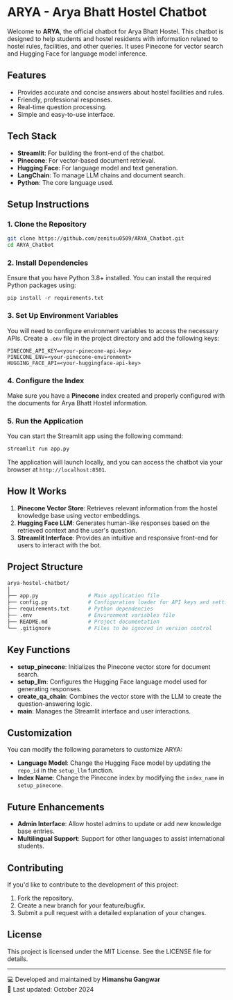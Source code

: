 ARYA - Arya Bhatt Hostel Chatbot
================================

Welcome to **ARYA**, the official chatbot for Arya Bhatt Hostel. This chatbot is designed to help students and hostel residents with information related to hostel rules, facilities, and other queries. It uses Pinecone for vector search and Hugging Face for language model inference.

Features
--------

-   Provides accurate and concise answers about hostel facilities and rules.
-   Friendly, professional responses.
-   Real-time question processing.
-   Simple and easy-to-use interface.

Tech Stack
----------

-   **Streamlit**: For building the front-end of the chatbot.
-   **Pinecone**: For vector-based document retrieval.
-   **Hugging Face**: For language model and text generation.
-   **LangChain**: To manage LLM chains and document search.
-   **Python**: The core language used.

Setup Instructions
------------------

### 1\. Clone the Repository

```bash
git clone https://github.com/zenitsu0509/ARYA_Chatbot.git
cd ARYA_Chatbot
```

### 2\. Install Dependencies

Ensure that you have Python 3.8+ installed. You can install the required Python packages using:
```
pip install -r requirements.txt
```

### 3\. Set Up Environment Variables

You will need to configure environment variables to access the necessary APIs. Create a `.env` file in the project directory and add the following keys:
```
PINECONE_API_KEY=<your-pinecone-api-key>
PINECONE_ENV=<your-pinecone-environment>
HUGGING_FACE_API=<your-huggingface-api-key>
```

### 4\. Configure the Index

Make sure you have a **Pinecone** index created and properly configured with the documents for Arya Bhatt Hostel information.

### 5\. Run the Application

You can start the Streamlit app using the following command:

```bash
streamlit run app.py
```

The application will launch locally, and you can access the chatbot via your browser at `http://localhost:8501`.

How It Works
------------

1.  **Pinecone Vector Store**: Retrieves relevant information from the hostel knowledge base using vector embeddings.
2.  **Hugging Face LLM**: Generates human-like responses based on the retrieved context and the user's question.
3.  **Streamlit Interface**: Provides an intuitive and responsive front-end for users to interact with the bot.

Project Structure
-----------------

```bash
arya-hostel-chatbot/
│
├── app.py                # Main application file
├── config.py             # Configuration loader for API keys and settings
├── requirements.txt      # Python dependencies
├── .env                  # Environment variables file
├── README.md             # Project documentation
└── .gitignore            # Files to be ignored in version control
```

Key Functions
-------------

-   **setup_pinecone**: Initializes the Pinecone vector store for document search.
-   **setup_llm**: Configures the Hugging Face language model used for generating responses.
-   **create_qa_chain**: Combines the vector store with the LLM to create the question-answering logic.
-   **main**: Manages the Streamlit interface and user interactions.

Customization
-------------

You can modify the following parameters to customize ARYA:

-   **Language Model**: Change the Hugging Face model by updating the `repo_id` in the `setup_llm` function.
-   **Index Name**: Change the Pinecone index by modifying the `index_name` in `setup_pinecone`.

Future Enhancements
-------------------

-   **Admin Interface**: Allow hostel admins to update or add new knowledge base entries.
-   **Multilingual Support**: Support for other languages to assist international students.

Contributing
------------

If you'd like to contribute to the development of this project:

1.  Fork the repository.
2.  Create a new branch for your feature/bugfix.
3.  Submit a pull request with a detailed explanation of your changes.

License
-------

This project is licensed under the MIT License. See the LICENSE file for details.

* * * * *

💻 Developed and maintained by **Himanshu Gangwar**\
🔄 Last updated: October 2024
